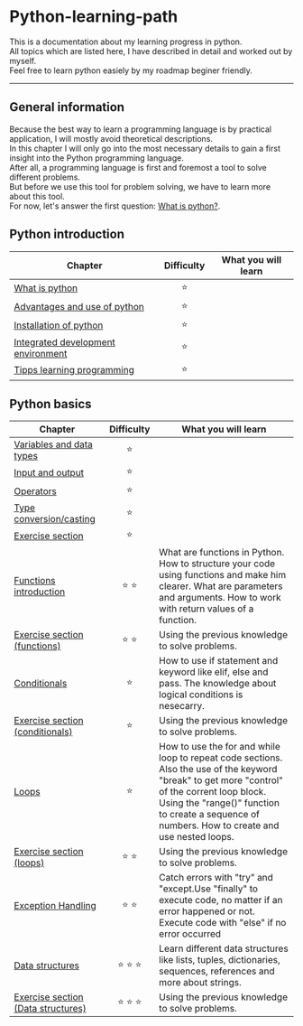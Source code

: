 # Python-learning-path
This is a documentation about my learning progress in python.<br>
All topics which are listed here, I have described in detail and worked out by myself.<br>
Feel free to learn python easiely by my roadmap beginer friendly.<br>

____________________________________________________________________________________________

## General information

Because the best way to learn a programming language is by practical application, I will mostly avoid theoretical descriptions.<br>
In this chapter I will only go into the most necessary details to gain a first insight into the Python programming language.<br>
After all, a programming language is first and foremost a tool to solve different problems.<br>
But before we use this tool for problem solving, we have to learn more about this tool.<br>
For now, let's answer the first question: [What is python?](https://github.com/Olexandr-Andriyenko/Python-learning-path/blob/main/What%20is%20python.md).

## Python introduction

| Chapter                                                                                                                                      | Difficulty    | What you will learn |
| ---------------------------------------------------------------------------------------------------------------------------------------------|:---------------:| --- |
| [What is python](https://github.com/Olexandr-Andriyenko/Python-learning-path/blob/main/What%20is%20python.md)                                | :star:      |  |
| [Advantages and use of python](https://github.com/Olexandr-Andriyenko/Python-learning-path/blob/main/Advantages%20and%20use%20of%20python.md)| :star:      |  |
| [Installation of python](https://github.com/Olexandr-Andriyenko/Python-learning-path/blob/main/Installation%20of%20python.md)                | :star:      |  |
| [Integrated development environment](https://github.com/Olexandr-Andriyenko/Python-learning-path/blob/main/Integrated%20development%20environment.md) | :star:| |
| [Tipps learning programming](https://github.com/Olexandr-Andriyenko/Python-learning-path/blob/main/Tipps%20learning%20programming.md)        | :star:      | |

## Python basics

| Chapter                                                                                                                                      | Difficulty    | What you will learn |
| ---------------------------------------------------------------------------------------------------------------------------------------------|:---------------:|---|
| [Variables and data types](https://github.com/Olexandr-Andriyenko/Python-learning-path/blob/main/Variables%20and%20data%20types.md)          | :star:      |  |
| [Input and output](https://github.com/Olexandr-Andriyenko/Python-learning-path/blob/main/Input%20and%20output.md)                            | :star:      |   | 
| [Operators](https://github.com/Olexandr-Andriyenko/Python-learning-path/blob/main/Operators.md)                                              | :star:      ||
| [Type conversion/casting](https://github.com/Olexandr-Andriyenko/Python-learning-path/blob/main/Type%20conversion.md)                        | :star:      ||
| [Exercise section](https://github.com/Olexandr-Andriyenko/Python-learning-path/blob/main/Exercise%20section%2001.md)                         | :star:      ||
| [Functions introduction](https://github.com/Olexandr-Andriyenko/Python-learning-path/blob/main/Introducing%20Functions.md)                   | :star: :star:  |What are functions in Python. How to structure your code using functions and make him clearer. What are parameters and arguments. How to work with return values of a function. |
|[Exercise section (functions)](https://github.com/Olexandr-Andriyenko/Python-learning-path/blob/main/Exercise%20section%20(functions).md)| :star: :star: |  Using the previous knowledge to solve problems. |
|[Conditionals](https://github.com/Olexandr-Andriyenko/Python-learning-path/blob/main/Conditionals.md)| :star: |How to use if statement and keyword like elif, else and pass. The knowledge about logical conditions is nesecarry. |
|[Exercise section (conditionals)](https://github.com/Olexandr-Andriyenko/Python-learning-path/blob/main/Exercise%20section%20(conditionals).md)| :star:| Using the previous knowledge to solve problems.|
|[Loops](https://github.com/Olexandr-Andriyenko/Python-learning-path/blob/main/Loops.md)| :star: |How to use the for and while loop to repeat code sections. Also the use of the keyword "break" to get more "control" of the corrent loop block. Using the "range()" function to create a sequence of numbers. How to create and use nested loops. |
|[Exercise section (loops)](https://github.com/Olexandr-Andriyenko/Python-learning-path/blob/main/Exercise%20section%20(loops).md) | :star: :star:|Using the previous knowledge to solve problems.|
|[Exception Handling](https://github.com/Olexandr-Andriyenko/Python-learning-path/blob/main/Exception%20Handling.md) | :star: :star: | Catch errors with "try" and "except.Use "finally" to execute code, no matter if an error happened or not. Execute code with "else" if no error occurred|
| [Data structures](https://github.com/Olexandr-Andriyenko/Python-learning-path/blob/main/Data%20structures.md) | :star: :star: :star: | Learn different data structures like lists, tuples, dictionaries, sequences, references and more about strings. |
| [Exercise section (Data structures)]() |:star: :star: :star:  | Using the previous knowledge to solve problems. |
